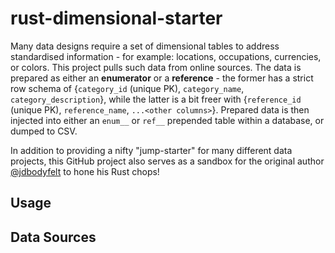 # rust-dimensional-starter

Many data designs require a set of dimensional tables to address standardised information - for example: locations, occupations, currencies, or colors. This project pulls such data from online sources. The data is prepared as either an **enumerator** or a **reference** - the former has a strict row schema of {`category_id` (unique PK), `category_name`, `category_description`}, while the latter is a bit freer with {`reference_id` (unique PK), `reference_name`, `...<other columns>`}. Prepared data is then injected into either an `enum__` or `ref__` prepended table within a database, or dumped to CSV. 

In addition to providing a nifty "jump-starter" for many different data projects, this GitHub project also serves as a sandbox for the original author [@jdbodyfelt](https://www.github.com/jdbodyfelt) to hone his Rust chops!

## Usage

## Data Sources
